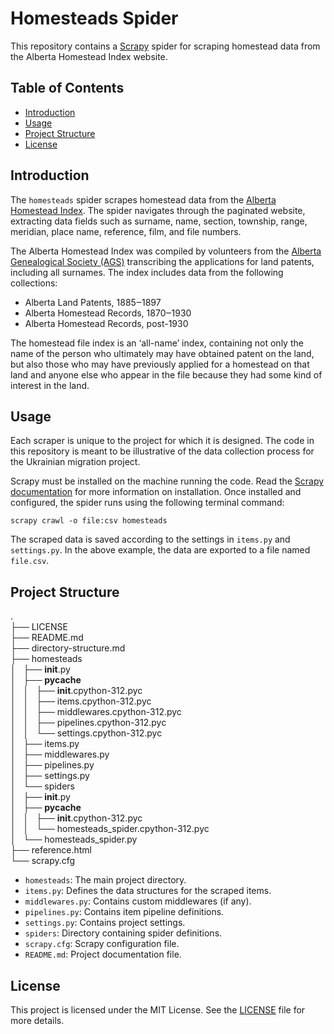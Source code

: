 # Homesteads Spider

This repository contains a [Scrapy](https://scrapy.org) spider for scraping homestead data from the Alberta Homestead Index website.

## Table of Contents

- [Introduction](#introduction)
- [Usage](#usage)
- [Project Structure](#project-structure)
- [License](#license)

## Introduction

The `homesteads` spider scrapes homestead data from the [Alberta Homestead Index](https://www.abgenealogy.ca/alberta-homestead-index). The spider navigates through the paginated website, extracting data fields such as surname, name, section, township, range, meridian, place name, reference, film, and file numbers.

The Alberta Homestead Index was compiled by volunteers from the [Alberta Genealogical Society (AGS)](https://www.abgenealogy.ca) transcribing the applications for land patents, including all surnames. The index includes data from the following collections:
 - Alberta Land Patents, 1885‒1897
 - Alberta Homestead Records, 1870‒1930
 - Alberta Homestead Records, post-1930

The homestead file index is an ‘all-name’ index, containing not only the name of the person who ultimately may have obtained patent on the land, but also those who may have previously applied for a homestead on that land and anyone else who appear in the file because they had some kind of interest in the land.

## Usage

Each scraper is unique to the project for which it is designed. The code in this repository is meant to be illustrative of the data collection process for the Ukrainian migration project.

Scrapy must be installed on the machine running the code. Read the [Scrapy documentation](https://docs.scrapy.org/en/latest/intro/install.html) for more information on installation. Once installed and configured, the spider runs using the following terminal command:

```console
scrapy crawl -o file:csv homesteads
```

The scraped data is saved according to the settings in `items.py` and `settings.py`. In the above example, the data are exported to a file named `file.csv`.

## Project Structure

.  
├── LICENSE  
├── README.md  
├── directory-structure.md  
├── homesteads  
│   ├── __init__.py  
│   ├── __pycache__  
│   │   ├── __init__.cpython-312.pyc  
│   │   ├── items.cpython-312.pyc  
│   │   ├── middlewares.cpython-312.pyc  
│   │   ├── pipelines.cpython-312.pyc  
│   │   └── settings.cpython-312.pyc  
│   ├── items.py  
│   ├── middlewares.py  
│   ├── pipelines.py  
│   ├── settings.py  
│   └── spiders  
│       ├── __init__.py  
│       ├── __pycache__  
│       │   ├── __init__.cpython-312.pyc  
│       │   └── homesteads_spider.cpython-312.pyc  
│       └── homesteads_spider.py  
├── reference.html  
└── scrapy.cfg  

- `homesteads`: The main project directory.
- `items.py`: Defines the data structures for the scraped items.
- `middlewares.py`: Contains custom middlewares (if any).
- `pipelines.py`: Contains item pipeline definitions.
- `settings.py`: Contains project settings.
- `spiders`: Directory containing spider definitions.
- `scrapy.cfg`: Scrapy configuration file.
- `README.md`: Project documentation file.

## License

This project is licensed under the MIT License. See the [LICENSE](LICENSE) file for more details.
